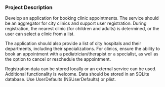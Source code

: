 ### Project Description

Develop an application for booking clinic appointments. The service should be an aggregator for city clinics and support user registration. During registration, the nearest clinic (for children and adults) is determined, or the user can select a clinic from a list. 

The application should also provide a list of city hospitals and their departments, including their specializations. For clinics, ensure the ability to book an appointment with a pediatrician/therapist or a specialist, as well as the option to cancel or reschedule the appointment. 

Registration data can be stored locally or an external service can be used. Additional functionality is welcome. Data should be stored in an SQLite database. Use UserDefaults (NSUserDefaults) or plist.
